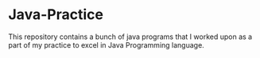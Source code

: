 # Java-Practice
This repository contains a bunch of java programs that I worked upon as a part of my practice to excel in Java Programming language.
